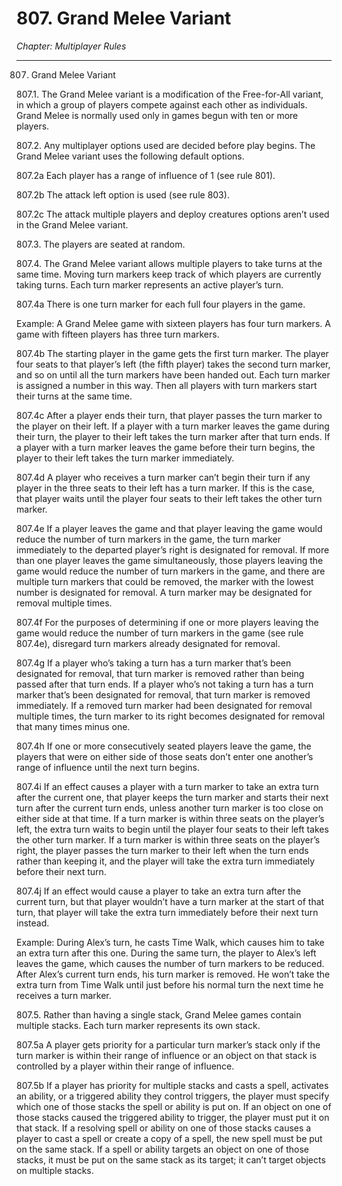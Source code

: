 # 807. Grand Melee Variant

*Chapter: Multiplayer Rules*

---

807. Grand Melee Variant



807.1. The Grand Melee variant is a modification of the Free-for-All variant, in which a group of players compete against each other as individuals. Grand Melee is normally used only in games begun with ten or more players.



807.2. Any multiplayer options used are decided before play begins. The Grand Melee variant uses the following default options.



807.2a Each player has a range of influence of 1 (see rule 801).



807.2b The attack left option is used (see rule 803).



807.2c The attack multiple players and deploy creatures options aren’t used in the Grand Melee variant.



807.3. The players are seated at random.



807.4. The Grand Melee variant allows multiple players to take turns at the same time. Moving turn markers keep track of which players are currently taking turns. Each turn marker represents an active player’s turn.



807.4a There is one turn marker for each full four players in the game.

Example: A Grand Melee game with sixteen players has four turn markers. A game with fifteen players has three turn markers.



807.4b The starting player in the game gets the first turn marker. The player four seats to that player’s left (the fifth player) takes the second turn marker, and so on until all the turn markers have been handed out. Each turn marker is assigned a number in this way. Then all players with turn markers start their turns at the same time.



807.4c After a player ends their turn, that player passes the turn marker to the player on their left. If a player with a turn marker leaves the game during their turn, the player to their left takes the turn marker after that turn ends. If a player with a turn marker leaves the game before their turn begins, the player to their left takes the turn marker immediately.



807.4d A player who receives a turn marker can’t begin their turn if any player in the three seats to their left has a turn marker. If this is the case, that player waits until the player four seats to their left takes the other turn marker.



807.4e If a player leaves the game and that player leaving the game would reduce the number of turn markers in the game, the turn marker immediately to the departed player’s right is designated for removal. If more than one player leaves the game simultaneously, those players leaving the game would reduce the number of turn markers in the game, and there are multiple turn markers that could be removed, the marker with the lowest number is designated for removal. A turn marker may be designated for removal multiple times.



807.4f For the purposes of determining if one or more players leaving the game would reduce the number of turn markers in the game (see rule 807.4e), disregard turn markers already designated for removal.



807.4g If a player who’s taking a turn has a turn marker that’s been designated for removal, that turn marker is removed rather than being passed after that turn ends. If a player who’s not taking a turn has a turn marker that’s been designated for removal, that turn marker is removed immediately. If a removed turn marker had been designated for removal multiple times, the turn marker to its right becomes designated for removal that many times minus one.



807.4h If one or more consecutively seated players leave the game, the players that were on either side of those seats don’t enter one another’s range of influence until the next turn begins.



807.4i If an effect causes a player with a turn marker to take an extra turn after the current one, that player keeps the turn marker and starts their next turn after the current turn ends, unless another turn marker is too close on either side at that time. If a turn marker is within three seats on the player’s left, the extra turn waits to begin until the player four seats to their left takes the other turn marker. If a turn marker is within three seats on the player’s right, the player passes the turn marker to their left when the turn ends rather than keeping it, and the player will take the extra turn immediately before their next turn.



807.4j If an effect would cause a player to take an extra turn after the current turn, but that player wouldn’t have a turn marker at the start of that turn, that player will take the extra turn immediately before their next turn instead.

Example: During Alex’s turn, he casts Time Walk, which causes him to take an extra turn after this one. During the same turn, the player to Alex’s left leaves the game, which causes the number of turn markers to be reduced. After Alex’s current turn ends, his turn marker is removed. He won’t take the extra turn from Time Walk until just before his normal turn the next time he receives a turn marker.



807.5. Rather than having a single stack, Grand Melee games contain multiple stacks. Each turn marker represents its own stack.



807.5a A player gets priority for a particular turn marker’s stack only if the turn marker is within their range of influence or an object on that stack is controlled by a player within their range of influence.



807.5b If a player has priority for multiple stacks and casts a spell, activates an ability, or a triggered ability they control triggers, the player must specify which one of those stacks the spell or ability is put on. If an object on one of those stacks caused the triggered ability to trigger, the player must put it on that stack. If a resolving spell or ability on one of those stacks causes a player to cast a spell or create a copy of a spell, the new spell must be put on the same stack. If a spell or ability targets an object on one of those stacks, it must be put on the same stack as its target; it can’t target objects on multiple stacks.



